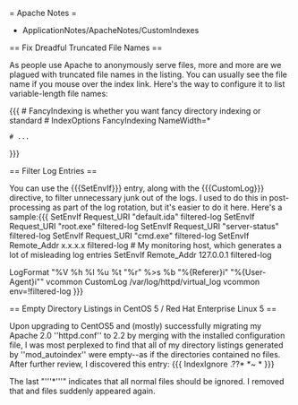 = Apache Notes =

 * ApplicationNotes/ApacheNotes/CustomIndexes

== Fix Dreadful Truncated File Names ==

As people use Apache to anonymously serve files, more and more are we plagued with truncated file names in the listing.  You can usually see the file name if you mouse over the index link.  Here's the way to configure it to list variable-length file names:

{{{
<IfModule mod_autoindex.c>
    # FancyIndexing is whether you want fancy directory indexing or standard
    #
    IndexOptions FancyIndexing NameWidth=*

    # ...
</IfModule>
}}}

== Filter Log Entries ==

You can use the {{{SetEnvIf}}} entry, along with the {{{CustomLog}}} directive, to filter unnecessary junk out of the logs.  I used to do this in post-processing as part of the log rotation, but it's easier to do it here.  Here's a sample:{{{
SetEnvIf Request_URI "default\.ida" filtered-log
SetEnvIf Request_URI "root\.exe" filtered-log
SetEnvIf Request_URI "server-status" filtered-log
SetEnvIf Request_URI "cmd\.exe" filtered-log
SetEnvIf Remote_Addr x.x.x.x filtered-log      # My monitoring host, which generates a lot of misleading log entries
SetEnvIf Remote_Addr 127.0.0.1 filtered-log
                                                                                                                
LogFormat "%V %h %l %u %t \"%r\" %>s %b \"%{Referer}i\" \"%{User-Agent}i\"" vcommon
CustomLog /var/log/httpd/virtual_log vcommon env=!filtered-log
}}}

== Empty Directory Listings in CentOS 5 / Red Hat Enterprise Linux 5 ==

Upon upgrading to CentOS5 and (mostly) successfully migrating my Apache 2.0 ''httpd.conf'' to 2.2 by merging with
the installed configuration file, I was most perplexed to find that all of my directory listings generated by ''mod_autoindex'' were empty--as if the directories contained no files.  After further review, I discovered this entry: {{{
IndexIgnore .??* *~ *
}}}

The last "'''*'''" indicates that all normal files should be ignored.  I removed that and files suddenly appeared again.

